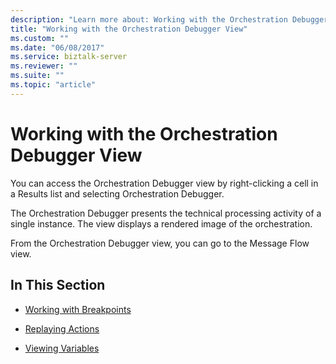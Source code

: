 ```yaml
---
description: "Learn more about: Working with the Orchestration Debugger View"
title: "Working with the Orchestration Debugger View"
ms.custom: ""
ms.date: "06/08/2017"
ms.service: biztalk-server
ms.reviewer: ""
ms.suite: ""
ms.topic: "article"
---
```

# Working with the Orchestration Debugger View
You can access the Orchestration Debugger view by right-clicking a cell in a Results list and selecting Orchestration Debugger.  
  
 The Orchestration Debugger presents the technical processing activity of a single instance. The view displays a rendered image of the orchestration.  
  
 From the Orchestration Debugger view, you can go to the Message Flow view.  
  
## In This Section  
  
-   [Working with Breakpoints](../core/working-with-breakpoints.md)  
  
-   [Replaying Actions](../core/replaying-actions.md)  
  
-   [Viewing Variables](../core/viewing-variables.md)
